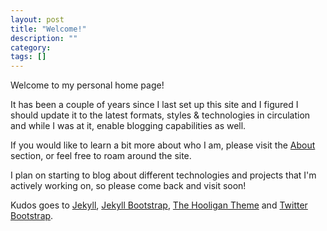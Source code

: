 ```yaml
---
layout: post
title: "Welcome!"
description: ""
category: 
tags: []
---
```


Welcome to my personal home page!

It has been a couple of years since I last set up this site and I figured I
should update it to the latest formats, styles & technologies in circulation  
and while I was at it, enable blogging capabilities as well.

If you would like to learn a bit more about who I am, please visit the
[About](about.html) section, or feel free to roam around the site.

I plan on starting to blog about different technologies and projects that I'm
actively working on, so please come back and visit soon!

Kudos goes to [Jekyll](https://github.com/mojombo/jekyll), [Jekyll
Bootstrap](http://jekyllbootstrap.com/), [The Hooligan
Theme](http://github.com/dhulihan/hooligan) and [Twitter
Bootstrap](http://twitter.github.com/bootstrap/).
